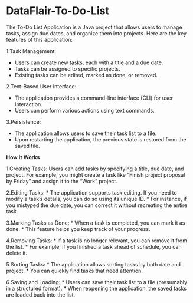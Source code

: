 # DataFlair-To-Do-List

The To-Do List Application is a Java project that allows users to manage tasks, assign due dates, and organize them into projects. Here are the key features of this application:

1.Task Management:
  * Users can create new tasks, each with a title and a due date.
  * Tasks can be assigned to specific projects.
  * Existing tasks can be edited, marked as done, or removed.
    
2.Text-Based User Interface:
  * The application provides a command-line interface (CLI) for user interaction.
  * Users can perform various actions using text commands.
    
3.Persistence:
  * The application allows users to save their task list to a file.
  * Upon restarting the application, the previous state is restored from the saved file.

    
**How It Works**

  1.Creating Tasks:
    Users can add tasks by specifying a title, due date, and project.
    For example, you might create a task like “Finish project proposal by Friday” and assign it to the “Work” project.

  2.Editing Tasks:
    * The application supports task editing. If you need to modify a task’s details, you can do so using its unique ID.
    * For instance, if you mistyped the due date, you can correct it without recreating the entire task.
  
  3.Marking Tasks as Done:
    * When a task is completed, you can mark it as done.
    * This feature helps you keep track of your progress.
 
  4.Removing Tasks:
    * If a task is no longer relevant, you can remove it from the list.
    * For example, if you finished a task ahead of schedule, you can delete it.
 
  5.Sorting Tasks:
    * The application allows sorting tasks by both date and project.
    * You can quickly find tasks that need attention.
  
  6.Saving and Loading:
    * Users can save their task list to a file (presumably in a structured format).
    * When reopening the application, the saved tasks are loaded back into the list.
